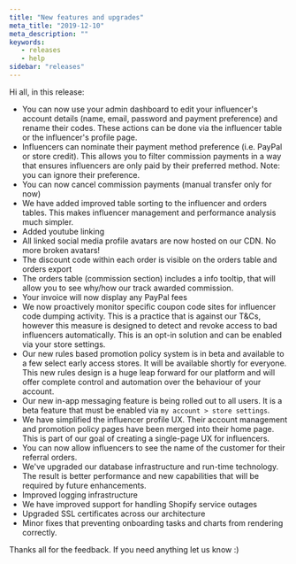 ```yaml
---
title: "New features and upgrades"
meta_title: "2019-12-10"
meta_description: ""
keywords:
   - releases
   - help
sidebar: "releases"
---
```

 
Hi all, in this release:

*   You can now use your admin dashboard to edit your influencer's account details (name, email, password and payment preference) and rename their codes. These actions can be done via the influencer table or the influencer's profile page.
*   Influencers can nominate their payment method preference (i.e. PayPal or store credit). This allows you to filter commission payments in a way that ensures influencers are only paid by their preferred method. Note: you can ignore their preference.
*   You can now cancel commission payments (manual transfer only for now)
*   We have added improved table sorting to the influencer and orders tables. This makes influencer management and performance analysis much simpler.
*   Added youtube linking
*   All linked social media profile avatars are now hosted on our CDN. No more broken avatars!
*   The discount code within each order is visible on the orders table and orders export
*   The orders table (commission section) includes a info tooltip, that will allow you to see why/how our track awarded commission.
*   Your invoice will now display any PayPal fees
*   We now proactively monitor specific coupon code sites for influencer code dumping activity. This is a practice that is against our T&Cs, however this measure is designed to detect and revoke access to bad influencers automatically. This is an opt-in solution and can be enabled via your store settings. 
*   Our new rules based promotion policy system is in beta and available to a few select early access stores. It will be available shortly for everyone. This new rules design is a huge leap forward for our platform and will offer complete control and automation over the behaviour of your account. 
*   Our new in-app messaging feature is being rolled out to all users. It is a beta feature that must be enabled via `my account > store settings`.
*   We have simplified the influencer profile UX. Their account management and promotion policy pages have been merged into their home page. This is part of our goal of creating a single-page UX for influencers. 
*   You can now allow influencers to see the name of the customer for their referral orders.
*   We've upgraded our database infrastructure and run-time technology. The result is better performance and new capabilities that will be required by future enhancements. 
*   Improved logging infrastructure 
*   We have improved support for handling Shopify service outages
*   Upgraded SSL certificates across our architecture 
*   Minor fixes that preventing onboarding tasks and charts from rendering correctly.

 
Thanks all for the feedback. If you need anything let us know :)
 
 




